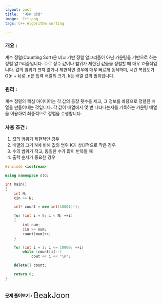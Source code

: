 ```yaml
---
layout: post
title:  "계수 정렬"
image:  C++.png
tags: C++ Algorithm sorting

---
```

### 개요 :
계수 정렬(Counting Sort)은 비교 기반 정렬 알고리즘이 아닌 카운팅을 기반으로 하는 정렬 알고리즘입니다. 주로 정수 값이나 범위가 제한된 값들을 정렬할 때 매우 효율적입니다. 값의 범위가 크지 않거나 제한적인 경우에 매우 빠르게 동작하며, 시간 복잡도가 O(n + k)로, n은 입력 배열의 크기, k는 배열 값의 범위입니다.
### 원리 :
계수 정렬의 핵심 아이디어는 각 값의 등장 횟수를 세고, 그 정보를 바탕으로 정렬된 배열을 만들어내는 것입니다. 각 값이 배열에서 몇 번 나타나는지를 기록하는 카운팅 배열을 이용하여 최종적으로 정렬을 수행합니다.
### 사용 조건 :
1. 값의 범위가 제한적인 경우
2. 배열의 크기 N에 비해 값의 범위 K가 상대적으로 작은 경우
3. 수의 범위가 작고, 동일한 수가 많이 반복될 때
4. 출력 순서가 중요한 경우

```cpp
#include <iostream>

using namespace std;

int main() 
{
    int N;
    cin >> N;

    int* count = new int[10001]();

    for (int i = 0; i < N; ++i) 
    {
        int num;
        cin >> num;
        count[num]++;
    }

    for (int i = 1; i <= 10000; ++i) 
        while (count[i]--) 
            cout << i << "\n";

    delete[] count;

    return 0;
}
```


<br>
<div style="display: inline-flex; align-items: center; justify-content: center;">
  <a style="text-decoration: none; color: black; font-weight: bold;">
    문제 풀어보기 :
  </a>
  <a href="https://www.acmicpc.net/problem/10989" target="_blank" style="display: inline-block; margin-left: 5px; text-decoration: none; font-size: 25px;">
    BeakJoon
  </a>
</div>
